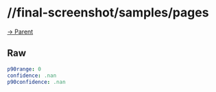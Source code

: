 
# //final-screenshot/samples/pages

[→ Parent](../..)


## Raw


```yaml
p90range: 0
confidence: .nan
p90confidence: .nan

```

